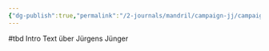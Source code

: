 ```yaml
---
{"dg-publish":true,"permalink":"/2-journals/mandril/campaign-jj/campaign-jj/"}
---
```


#tbd 
Intro Text über Jürgens Jünger